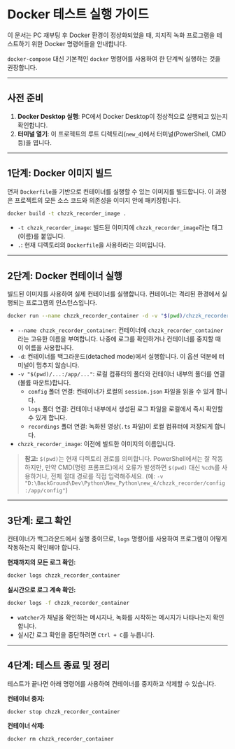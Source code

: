 # Docker 테스트 실행 가이드

이 문서는 PC 재부팅 후 Docker 환경이 정상화되었을 때, 치지직 녹화 프로그램을 테스트하기 위한 Docker 명령어들을 안내합니다.

`docker-compose` 대신 기본적인 `docker` 명령어를 사용하여 한 단계씩 실행하는 것을 권장합니다.

---

## 사전 준비

1.  **Docker Desktop 실행**: PC에서 Docker Desktop이 정상적으로 실행되고 있는지 확인합니다.
2.  **터미널 열기**: 이 프로젝트의 루트 디렉토리(`new_4`)에서 터미널(PowerShell, CMD 등)을 엽니다.

---

## 1단계: Docker 이미지 빌드

먼저 `Dockerfile`을 기반으로 컨테이너를 실행할 수 있는 이미지를 빌드합니다. 이 과정은 프로젝트의 모든 소스 코드와 의존성을 이미지 안에 패키징합니다.

```bash
docker build -t chzzk_recorder_image .
```

- `-t chzzk_recorder_image`: 빌드된 이미지에 `chzzk_recorder_image`라는 태그(이름)를 붙입니다.
- `.`: 현재 디렉토리의 `Dockerfile`을 사용하라는 의미입니다.

---

## 2단계: Docker 컨테이너 실행

빌드된 이미지를 사용하여 실제 컨테이너를 실행합니다. 컨테이너는 격리된 환경에서 실행되는 프로그램의 인스턴스입니다.

```bash
docker run --name chzzk_recorder_container -d -v "$(pwd)/chzzk_recorder/config:/app/config" -v "$(pwd)/chzzk_recorder/logs:/app/logs" -v "$(pwd)/chzzk_recorder/recordings:/app/recordings" chzzk_recorder_image
```

- `--name chzzk_recorder_container`: 컨테이너에 `chzzk_recorder_container`라는 고유한 이름을 부여합니다. 나중에 로그를 확인하거나 컨테이너를 중지할 때 이 이름을 사용합니다.
- `-d`: 컨테이너를 백그라운드(detached mode)에서 실행합니다. 이 옵션 덕분에 터미널이 멈추지 않습니다.
- `-v "$(pwd)/...:/app/..."`: 로컬 컴퓨터의 폴더와 컨테이너 내부의 폴더를 연결(볼륨 마운트)합니다.
    - `config` 폴더 연결: 컨테이너가 로컬의 `session.json` 파일을 읽을 수 있게 합니다.
    - `logs` 폴더 연결: 컨테이너 내부에서 생성된 로그 파일을 로컬에서 즉시 확인할 수 있게 합니다.
    - `recordings` 폴더 연결: 녹화된 영상(`.ts` 파일)이 로컬 컴퓨터에 저장되게 합니다.
- `chzzk_recorder_image`: 이전에 빌드한 이미지의 이름입니다.

> **참고:** `$(pwd)`는 현재 디렉토리 경로를 의미합니다. PowerShell에서는 잘 작동하지만, 만약 CMD(명령 프롬프트)에서 오류가 발생하면 `$(pwd)` 대신 `%cd%`를 사용하거나, 전체 절대 경로를 직접 입력해주세요. (예: `-v "D:\BackGround\Dev\Python\New_Python\new_4/chzzk_recorder/config:/app/config"`)

---

## 3단계: 로그 확인

컨테이너가 백그라운드에서 실행 중이므로, `logs` 명령어를 사용하여 프로그램이 어떻게 작동하는지 확인해야 합니다.

**현재까지의 모든 로그 확인:**
```bash
docker logs chzzk_recorder_container
```

**실시간으로 로그 계속 확인:**
```bash
docker logs -f chzzk_recorder_container
```

- `watcher`가 채널을 확인하는 메시지나, 녹화를 시작하는 메시지가 나타나는지 확인합니다.
- 실시간 로그 확인을 중단하려면 `Ctrl + C`를 누릅니다.

---

## 4단계: 테스트 종료 및 정리

테스트가 끝나면 아래 명령어를 사용하여 컨테이너를 중지하고 삭제할 수 있습니다.

**컨테이너 중지:**
```bash
docker stop chzzk_recorder_container
```

**컨테이너 삭제:**
```bash
docker rm chzzk_recorder_container
```
